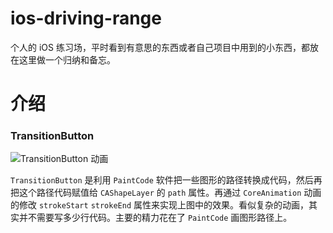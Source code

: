 # ios-driving-range 
个人的 iOS 练习场，平时看到有意思的东西或者自己项目中用到的小东西，都放在这里做一个归纳和备忘。



# 介绍

### TransitionButton

![TransitionButton 动画](http://ol972cch2.bkt.clouddn.com/TransitionButton.gif)

`TransitionButton` 是利用 `PaintCode` 软件把一些图形的路径转换成代码，然后再把这个路径代码赋值给 `CAShapeLayer` 的 `path` 属性。再通过 `CoreAnimation` 动画的修改 `strokeStart` `strokeEnd` 属性来实现上图中的效果。看似复杂的动画，其实并不需要写多少行代码。主要的精力花在了 `PaintCode` 画图形路径上。

